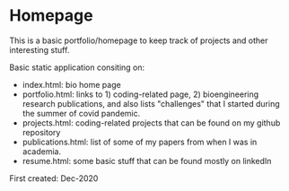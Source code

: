 # Homepage

This is a basic portfolio/homepage to keep track of projects and other interesting stuff. 

Basic static application consiting on: 
  - index.html: bio home page
  - portfolio.html:  links to 1) coding-related page, 2) bioengineering research publications, and also lists "challenges" that I started during the summer of covid pandemic. 
  - projects.html: coding-related projects that can be found on my github repository
  - publications.html: list of some of my papers from when I was in academia.
  - resume.html: some basic stuff that can be found mostly on linkedIn
  
 First created: Dec-2020 

